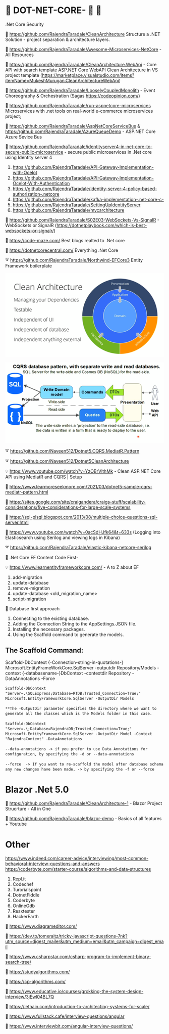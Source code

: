 # 🚦 DOT-NET-CORE- 📗 📙  
.Net Core Security

:green_book: https://github.com/RajendraTaradale/CleanArchitecture  Structure a .NET Solution - project separation & architecture layers.

:green_book: https://github.com/RajendraTaradale/Awesome-Microservices-NetCore - All Resources

:green_book: https://github.com/RajendraTaradale/CleanArchitecture.WebApi - Core API with search template ASP.NET Core WebAPI Clean Architecture in VS project template (https://marketplace.visualstudio.com/items?itemName=MukeshMurugan.CleanArchitectureWebApi)

:green_book: https://github.com/RajendraTaradale/LooselyCoupledMonolith - Event Choreography & Orchestration (Sagas https://codeopinion.com/) 

:green_book: https://github.com/RajendraTaradale/run-aspnetcore-microservices Microservices with .net tools on real-world e-commerce microservices project;

:green_book: https://github.com/RajendraTaradale/AspNetCoreServiceBus &  https://github.com/RajendraTaradale/AzureQueueDemo - ASP.NET Core Azure Sevice Bus
            
:green_book: https://github.com/RajendraTaradale/identityserver4-in-net-core-to-secure-public-microservice - secure public microservices in .Net core using Identity server 4
1. https://github.com/RajendraTaradale/API-Gateway-Implementation-with-Ocelot
2. https://github.com/RajendraTaradale/API-Gateway-Implementation-Ocelot-With-Authentication
3. https://github.com/RajendraTaradale/identity-server-4-policy-based-authorization-.netcore 
4. https://github.com/RajendraTaradale/kafka-implementation-.net-core-c-
5. https://github.com/RajendraTaradale/SettingUpIdentityServer
6. https://github.com/RajendraTaradale/mvcarchitecture

:green_book: https://github.com/RajendraTaradale/S02E03-WebSockets-Vs-SignalR - WebSockets or SignalR (https://dotnetplaybook.com/which-is-best-websockets-or-signalr/)

:green_book: https://code-maze.com/ Best blogs realted to .Net core

:green_book: https://dotnetcorecentral.com/ Everything .Net Core

:curly_loop: https://github.com/RajendraTaradale/Northwind-EFCore3 Entity Framework boilerplate

![Screenshot](https://github.com/RajendraTaradale/DOT-NET-CORE-/blob/master/Rajendra%20taradale%20clean%20architecture.PNG)

![Screenshot](https://github.com/RajendraTaradale/DOT-NET-CORE-/blob/master/CQRS%20Architecture%20Diagram.PNG)

:curly_loop: https://github.com/Naveen512/Dotnet5.CQRS.MediatR.Pattern

:curly_loop: https://github.com/Naveen512/Dotnet5CleanArchitecture

💡 https://www.youtube.com/watch?v=YzOBrVlthMk - Clean ASP.NET Core API using MediatR and CQRS | Setup

:green_book: https://www.learmoreseekmore.com/2021/03/dotnet5-sample-cqrs-mediatr-pattern.html

:green_book: https://sites.google.com/site/craigandera/craigs-stuff/scalability-considerations/five-considerations-for-large-scale-systems

:green_book: https://sql-plsql.blogspot.com/2013/08/multiple-choice-questions-sql-server.html

:green_book: https://www.youtube.com/watch?v=0acSdHJfk64&t=633s (Logging into Elasticsearch using Serilog and viewing logs in Kibana)

:curly_loop: https://github.com/RajendraTaradale/elastic-kibana-netcore-serilog

:green_book: .Net Core EF Content Code First- 

💡  https://www.learnentityframeworkcore.com/ - A to Z about EF

1. add-migration
2. update-database
3. remove-migration
4. update-database <old_migration_name>
5. script-migration

:green_book: Database first approach

1. Connecting to the existing database.
2. Adding the Connection String to the AppSettings.JSON file.
3. Installing the necessary packages.
4. Using the Scaffold command to generate the models.

The Scaffold Command: 
-----------------------------------------
Scaffold-DbContext {-Connection-string-in-quotations-} Microsoft.EntityFrameWorkCore.SqlServer -outputdir Repository/Models -context {-databasename-}DbContext -contextdir Repository -DataAnnotations -Force

```
Scaffold-DbContext "Server=.\SQLExpress;Database=RTDB;Trusted_Connection=True;" Microsoft.EntityFrameworkCore.SqlServer -OutputDir Models

**The -OutputDir parameter specifies the directory where we want to generate all the classes which is the Models folder in this case.

Scaffold-DbContext "Server=.\;Database=RajendraDB;Trusted_Connection=True;" Microsoft.EntityFrameworkCore.SqlServer -OutputDir Model -Context "RajendraContext" -DataAnnotations

--data-annotations -> if you prefer to use Data Annotations for configuration, by specifying the -d or --data-annotations

--force  -> If you want to re-scaffold the model after database schema any new changes have been made, -> by specifying the -f or --force

```
# Blazor .Net 5.0

📙 https://github.com/RajendraTaradale/CleanArchitecture-1 - Blazor Project Strucrture - All in One

📙 https://github.com/RajendraTaradale/blazor-demo - Basics of all features + Youtube

# Other

https://www.indeed.com/career-advice/interviewing/most-common-behavioral-interview-questions-and-answers
https://coderbyte.com/starter-course/algorithms-and-data-structures
1. Repl.it
2. Codechef
3. Turorialspoint
4. DotnetFiddle
5. Coderbyte
6. OnlineGdb
7. Resxtester
8. HackerEarth


:green_book: https://www.diagrameditor.com/

:green_book: https://dev.to/tomeraitz/tricky-javascript-questions-7nk?utm_source=digest_mailer&utm_medium=email&utm_campaign=digest_email

:green_book: https://www.csharpstar.com/csharp-program-to-implement-binary-search-tree/

:green_book: https://studyalgorithms.com/

:green_book: https://cp-algorithms.com/

:green_book: https://www.educative.io/courses/grokking-the-system-design-interview/3jEwl04BL7Q

:green_book: https://lethain.com/introduction-to-architecting-systems-for-scale/

:green_book: https://www.fullstack.cafe/interview-questions/angular 

:green_book: https://www.interviewbit.com/angular-interview-questions/
